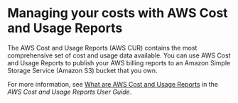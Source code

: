 # Managing your costs with AWS Cost and Usage Reports<a name="monitoring-cur"></a>

The AWS Cost and Usage Reports \(AWS CUR\) contains the most comprehensive set of cost and usage data available\. You can use AWS Cost and Usage Reports to publish your AWS billing reports to an Amazon Simple Storage Service \(Amazon S3\) bucket that you own\.

For more information, see [What are AWS Cost and Usage Reports](https://docs.aws.amazon.com/cur/latest/userguide/what-is-cur.html) in the *AWS Cost and Usage Reports User Guide*\.